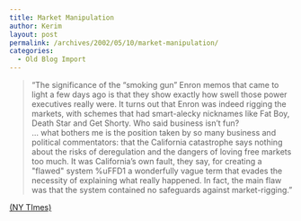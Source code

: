 ```yaml
---
title: Market Manipulation
author: Kerim
layout: post
permalink: /archives/2002/05/10/market-manipulation/
categories:
  - Old Blog Import
---
```


>   &#8220;The significance of the &#8220;smoking gun&#8221; Enron memos that came to light a few days ago is that they show exactly how swell those power executives really were. It turns out that Enron was indeed rigging the markets, with schemes that had smart-alecky nicknames like Fat Boy, Death Star and Get Shorty. Who said business isn&#8217;t fun? <br /> &#8230; what bothers me is the position taken by so many business and political commentators: that the California catastrophe says nothing about the risks of deregulation and the dangers of loving free markets too much. It was California&#8217;s own fault, they say, for creating a "flawed" system %uFFD1 a wonderfully vague term that evades the necessity of explaining what really happened. In fact, the main flaw was that the system contained no safeguards against market-rigging.&#8221;




<a href="http://www.nytimes.com/2002/05/10/opinion/10KRUG.html" onclick="_gaq.push(['_trackEvent', 'outbound-article', 'http://www.nytimes.com/2002/05/10/opinion/10KRUG.html', '(NY TImes)']);" >(NY TImes)</a>

